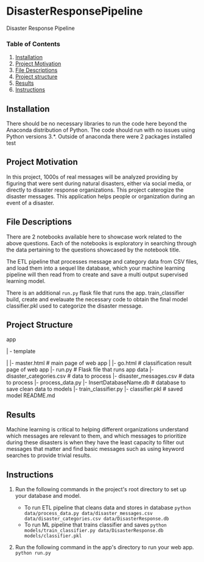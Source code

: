 # DisasterResponsePipeline
Disaster Response Pipeline


### Table of Contents

1. [Installation](#installation)
2. [Project Motivation](#motivation)
3. [File Descriptions](#files)
4. [Project structure](#structure) 
5. [Results](#results)
6. [Instructions](#licensing)

## Installation <a name="installation"></a>

There should be no necessary libraries to run the code here beyond the Anaconda distribution of Python. The code should run with no issues using Python versions 3.*. Outside of anaconda there were 2 packages installed
test
## Project Motivation<a name="motivation"></a>

In this project,  1000s of real messages will be analyzed providing by figuring that were sent during natural disasters, either via social media, or directly to disaster response organizations. This project caterogize the disaster messages. This application helps people or organization during an event of a disaster.


## File Descriptions <a name="files"></a>

There are 2 notebooks available here to showcase work related to the above questions.  Each of the notebooks is exploratory in searching through the data pertaining to the questions showcased by the notebook title. 

The ETL pipeline that processes message and category data from CSV files, and load them into a sequel lite database, which your machine learning pipeline will then read from to create and save a multi output supervised learning model.

There is an additional `run.py` flask file that runs the app. train_classifier build, create and evelauate the necessary code to obtain the final model classifier.pkl used to categorize the disaster message.

## Project Structure <a name="structure"></a>

app

| - template

| |- master.html # main page of web app
| |- go.html # classification result page of web app
|- run.py # Flask file that runs app
data
|- disaster_categories.csv # data to process
|- disaster_messages.csv # data to process
|- process_data.py
|- InsertDatabaseName.db # database to save clean data to
models
|- train_classifier.py
|- classifier.pkl # saved model
README.md

## Results<a name="results"></a>

Machine learning is critical to helping different organizations understand which messages are relevant to them, and which messages to prioritize during these disasters is when they have the least capacity to filter out messages that matter and find basic messages such as using keyword searches to provide trivial results.

## Instructions<a name="licensing"></a>

1. Run the following commands in the project's root directory to set up your database and model.

    - To run ETL pipeline that cleans data and stores in database
        `python data/process_data.py data/disaster_messages.csv data/disaster_categories.csv data/DisasterResponse.db`
    - To run ML pipeline that trains classifier and saves
        `python models/train_classifier.py data/DisasterResponse.db models/classifier.pkl`

2. Run the following command in the app's directory to run your web app.
    `python run.py`


